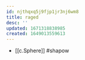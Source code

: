 ```yaml
---
id: njthqxq5j9fjp1jr3nj6wm8
title: raged
desc: ''
updated: 1671318838985
created: 1649013559613
---
```



- [[c.Sphere]] #shapow